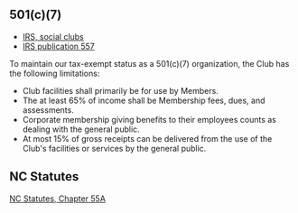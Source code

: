 ## 501(c)(7)

* [IRS, social clubs](https://www.irs.gov/charities-non-profits/other-non-profits/social-clubs)
* [IRS publication 557](https://t.co/QrJI9aaJaT)

To maintain our tax-exempt status as a 501(c)(7) organization, the Club has the following limitations:

* Club facilities shall primarily be for use by Members.
* The at least 65% of income shall be Membership fees, dues, and assessments.
* Corporate membership giving benefits to their employees counts as dealing with the general public.
* At most 15% of gross receipts can be delivered from the use of the Club's facilities or services by the general public.

## NC Statutes

[NC Statutes, Chapter 55A](https://www.ncleg.net/enactedlegislation/statutes/html/bychapter/chapter_55a.html)
